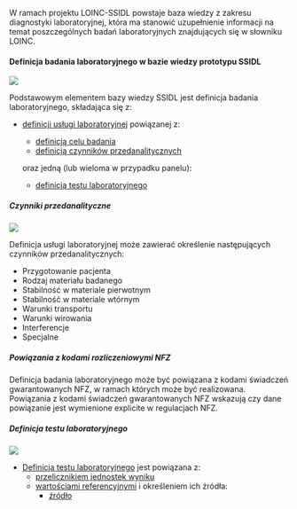 W ramach projektu LOINC-SSIDL powstaje baza wiedzy z zakresu diagnostyki laboratoryjnej, która ma stanowić uzupełnienie informacji na temat poszczególnych badań laboratoryjnych znajdujących się w słowniku LOINC.

#### Definicja badania laboratoryjnego w bazie wiedzy prototypu SSIDL

![](assets\diagrams\Definicja_usługi_BW.png)

Podstawowym elementem bazy wiedzy SSIDL jest definicja badania laboratoryjnego, składająca się z:
* [definicji usługi laboratoryjnej](StructureDefinition-pl-lab-definicjaUslugiLaboratoryjnejBW.html) powiązanej z:
    * [definicją celu badania](StructureDefinition-pl-lab-celBadania.html)
    * [definicją czynników przedanalitycznych](StructureDefinition-pl-lab-czynnikiPrzedanalityczne.html)

    oraz jedną (lub wieloma w przypadku panelu):

    * [definicją testu laboratoryjnego](StructureDefinition-pl-lab-definicjaTestuBW.html)


##### Czynniki przedanalityczne

![](assets\diagrams\Czynniki_przedanalityczne_BW.png)

Definicja usługi laboratoryjnej może zawierać określenie następujących czynników przedanalitycznych:
* Przygotowanie pacjenta
* Rodzaj materiału badanego
* Stabilność w materiale pierwotnym
* Stabilność w materiale wtórnym
* Warunki transportu
* Warunki wirowania
* Interferencje
* Specjalne

##### Powiązania z kodami rozliczeniowymi NFZ

Definicja badania laboratoryjnego może być powiązana z kodami świadczeń gwarantowanych NFZ, w ramach których może być realizowana. Powiązania z kodami świadczeń gwarantowanych NFZ wskazują czy dane powiązanie jest wymienione explicite w regulacjach NFZ.

##### Definicja testu laboratoryjnego

![](assets\diagrams\Definicja_testu_BW.png)

* [Definicja testu laboratoryjnego](StructureDefinition-pl-lab-definicjaTestuBW.html) jest powiązana z:
    * [przelicznikiem jednostek wyniku](StructureDefinition-pl-lab-przelicznikJednostek.html)
    * [wartościami referencyjnymi](StructureDefinition-pl-lab-wartosciReferencyjne.html)
        i określeniem ich źródła:
        * [źródło](StructureDefinition-pl-lab-zrodlo.html)

